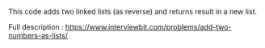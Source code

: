 This code adds two linked lists (as reverse) and returns result in a new list.

Full description : https://www.interviewbit.com/problems/add-two-numbers-as-lists/
